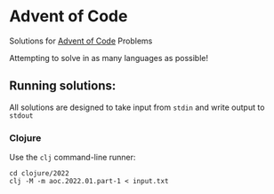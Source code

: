 # Advent of Code
Solutions for [Advent of Code](https://adventofcode.com/) Problems

Attempting to solve in as many languages as possible!

## Running solutions:

All solutions are designed to take input from `stdin` and write output to `stdout`

### Clojure

Use the `clj` command-line runner:

```
cd clojure/2022
clj -M -m aoc.2022.01.part-1 < input.txt
```
